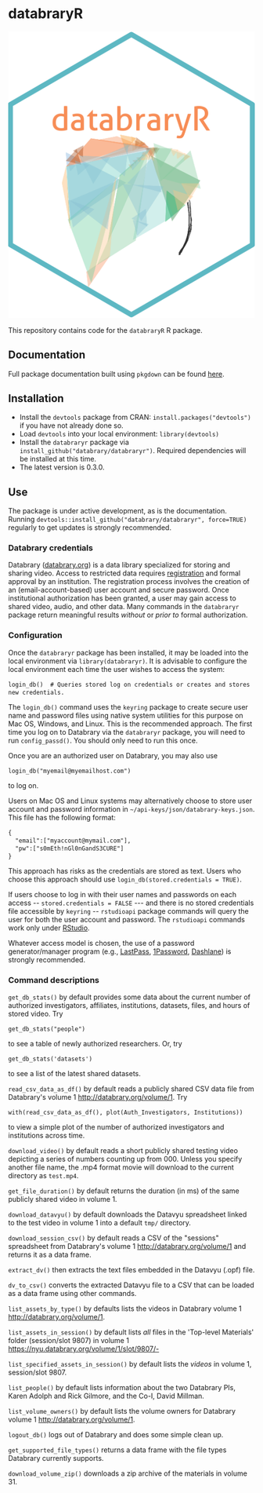 # databraryR

![databraryR logo](img/databraryR-hex.png)

This repository contains code for the `databraryR` R package.

## Documentation

Full package documentation built using `pkgdown` can be found [here](https://databrary.github.io/databraryr).

## Installation

- Install the `devtools` package from CRAN: `install.packages("devtools")` if you have not already done so.
- Load `devtools` into your local environment: `library(devtools)`
- Install the `databraryr` package via `install_github("databrary/databraryr")`. Required dependencies will be installed at this time.
- The latest version is 0.3.0.

## Use

The package is under active development, as is the documentation.
Running `devtools::install_github("databrary/databraryr", force=TRUE)` regularly to get updates is strongly recommended.

### Databrary credentials

Databrary ([databrary.org](https://databrary.org)) is a data library specialized for storing and sharing video.
Access to restricted data requires [registration](https://databrary.org/register) and formal approval by an institution.
The registration process involves the creation of an (email-account-based) user account and secure password.
Once institutional authorization has been granted, a user may gain access to shared video, audio, and other data.
Many commands in the `databraryr` package return meaningful results *without* or *prior to* formal authorization.

### Configuration

Once the `databraryr` package has been installed, it may be loaded into the local environment via `library(databraryr)`.
It is advisable to configure the local environment each time the user wishes to access the system:

    login_db()  # Queries stored log on credentials or creates and stores new credentials.
  
The `login_db()` command uses the `keyring` package to create secure user name and password files using native system utilities for this purpose on Mac OS, Windows, and Linux.
This is the recommended approach.
The first time you log on to Databrary via the `databraryr` package, you will need to run `config_passd()`.
You should only need to run this once.

Once you are an authorized user on Databrary, you may also use

    login_db("myemail@myemailhost.com")
    
to log on.

Users on Mac OS and Linux systems may alternatively choose to store user account and password information in `~/api-keys/json/databrary-keys.json`.
This file has the following format:

```{json}
{
  "email":["myaccount@mymail.com"],
  "pw":["s0mEth!nGl0nGandS3CURE"]
}
```
This approach has risks as the credentials are stored as text.
Users who choose this approach should use `login_db(stored.credentials = TRUE)`.

If users choose to log in with their user names and passwords on each access -- `stored.credentials = FALSE` --- and there is no stored credentials file accessible by `keyring` -- `rstudioapi` package commands will query the user for both the user account and password.
The `rstudioapi` commands work only under [RStudio](http://www.rstudio.com).

Whatever access model is chosen, the use of a password generator/manager program (e.g., [LastPass](http://www.lastpass.com), [1Password](http://1password.com), [Dashlane](http://www.dashlane.com)) is strongly recommended.

### Command descriptions

`get_db_stats()` by default provides some data about the current number of authorized investigators, affiliates, institutions, datasets, files, and hours of stored video. Try

    get_db_stats("people")
    
to see a table of newly authorized researchers.
Or, try

    get_db_stats('datasets')
    
to see a list of the latest shared datasets.

`read_csv_data_as_df()` by default reads a publicly shared CSV data file from Databrary's volume 1 <http://databrary.org/volume/1>. Try

    with(read_csv_data_as_df(), plot(Auth_Investigators, Institutions))
  
to view a simple plot of the number of authorized investigators and institutions across time.
    
`download_video()` by default reads a short publicly shared testing video depicting a series of numbers counting up from 000. 
Unless you specify another file name, the .mp4 format movie will download to the current directory as `test.mp4`. 

`get_file_duration()` by default returns the duration (in ms) of the same publicly shared video in volume 1.

`download_datavyu()` by default downloads the Datavyu spreadsheet linked to the test video in volume 1 into a default `tmp/` directory.

`download_session_csv()` by default reads a CSV of the "sessions" spreadsheet from Databrary's volume 1 <http://databrary.org/volume/1> and returns it as a data frame.

`extract_dv()` then extracts the text files embedded in the Datavyu (.opf) file.

`dv_to_csv()` converts the extracted Datavyu file to a CSV that can be loaded as a data frame using other commands.

`list_assets_by_type()` by defaults lists the videos in Databrary volume 1 <http://databrary.org/volume/1>.

`list_assets_in_session()` by default lists *all* files in the 'Top-level Materials' folder (session/slot 9807) in volume 1 <https://nyu.databrary.org/volume/1/slot/9807/->

`list_specified_assets_in_session()` by default lists the *videos* in volume 1, session/slot 9807.

`list_people()` by default lists information about the two Databrary PIs, Karen Adolph and Rick Gilmore, and the Co-I, David Millman.

`list_volume_owners()` by default lists the volume owners for Databrary volume 1 <http://databrary.org/volume/1>.

`logout_db()` logs out of Databrary and does some simple clean up.

`get_supported_file_types()` returns a data frame with the file types Databrary currently supports.

`download_volume_zip()` downloads a zip archive of the materials in volume 31.
